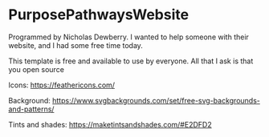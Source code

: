 # PurposePathwaysWebsite

Programmed by Nicholas Dewberry. I wanted to help someone with their website, and I had some free time today.

This template is free and available to use by everyone. All that I ask is that you open source

Icons: https://feathericons.com/

Background: https://www.svgbackgrounds.com/set/free-svg-backgrounds-and-patterns/

Tints and shades: https://maketintsandshades.com/#E2DFD2

